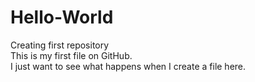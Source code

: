 # Hello-World
Creating first repository<br>
This is my first file on GitHub.<br>
I just want to see what happens when I create a file here.<br>
